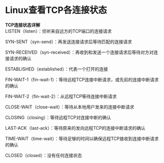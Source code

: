 # Linux查看TCP各连接状态

**TCP连接状态详解**  
LISTEN（listen）：侦听来自远方的TCP端口的连接请求

SYN-SENT（syn-send）：再发送连接请求后等待匹配的连接请求

SYN-RECEIVED（syn-received）：再收到和发送一个连接请求后等待对方对连接请求的确认

ESTABLISHED（established）：代表一个打开的连接

FIN-WAIT-1（fin-wait-1）：等待远程TCP连接中断请求，或先前的连接中断请求的确认

FIN-WAIT-2（fin-wait-2）：从远程TCP等待连接中断请求

CLOSE-WAIT（close-wait）：等待从本地用户发来的连接中断请求

CLOSING（closing）：等待远程TCP对连接中断的确认

LAST-ACK（last-ack）：等待原来的发向远程TCP的连接中断请求的确认

TIME-WAIT（time-wait）：等待足够的时间以确保远程TCP接收到连接中断请求的确认

CLOSED（closed）：没有任何连接状态